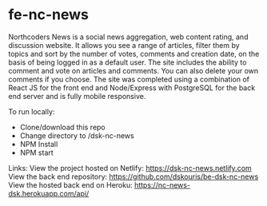 # fe-nc-news

Northcoders News is a social news aggregation, web content rating, and discussion website.
It allows you see a range of articles, filter them by topics and sort by the number of votes, comments and creation date, on the basis of being logged in as a default user.
The site includes the ability to comment and vote on articles and comments. You can also delete your own comments if you choose.
The site was completed using a combination of React JS for the front end and Node/Express with PostgreSQL for the back end server and is fully mobile responsive.

To run locally:

- Clone/download this repo
- Change directory to /dsk-nc-news
- NPM Install
- NPM start

Links:
View the project hosted on Netlify: https://dsk-nc-news.netlify.com
View the back end repository: https://github.com/dskouris/be-dsk-nc-news
View the hosted back end on Heroku: https://nc-news-dsk.herokuapp.com/api/
